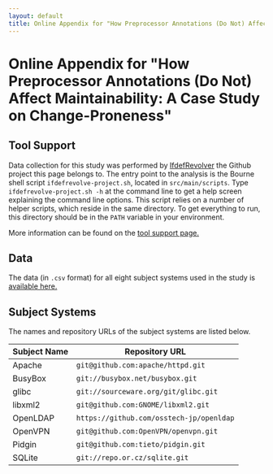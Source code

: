 ```yaml
---
layout: default
title: Online Appendix for "How Preprocessor Annotations (Do Not) Affect Maintainability"
---
```

# Online Appendix for "How Preprocessor Annotations (Do Not) Affect Maintainability: A Case Study on Change-Proneness"
  
## Tool Support

Data collection for this study was performed by
[IfdefRevolver](https://github.com/wfenske/IfdefRevolver/)
the Github project this page belongs to.
The entry point to the analysis is the Bourne shell script
`ifdefrevolve-project.sh`, located in `src/main/scripts`.
Type `ifdefrevolve-project.sh -h` at the command line to
get a help screen explaining the command line options.
This script relies on a number of helper scripts, which reside in
the same directory.
To get everything to run, this directory should be in the `PATH`
variable in your environment.

More information can be found on the [tool support page.](toolsupport.html)


## Data
  
The data (in `.csv` format) for all eight subject systems used in the
study is [available here.](data/ifdefs-vs-changes-data.tar.gz)

## Subject Systems

The names and repository URLs of the subject systems are listed below.

Subject Name | Repository URL
------------ | --------------
Apache | `git@github.com:apache/httpd.git`
BusyBox | `git://busybox.net/busybox.git`
glibc | `git://sourceware.org/git/glibc.git`
libxml2 | `git@github.com:GNOME/libxml2.git`
OpenLDAP | `https://github.com/osstech-jp/openldap`
OpenVPN | `git@github.com:OpenVPN/openvpn.git`
Pidgin | `git@github.com:tieto/pidgin.git`
SQLite | `git://repo.or.cz/sqlite.git`
